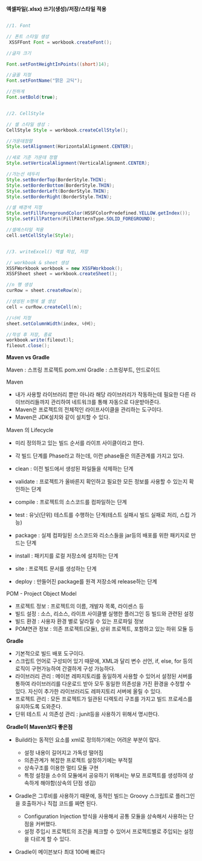 __엑셀파일(.xlsx) 쓰기(생성)/저장/스타일 적용__

```java

//1. Font

// 폰트 스타일 생성 
 XSSFFont Font = workbook.createFont();

//글자 크기

Font.setFontHeightInPoints((short)14);

//글꼴 지정 
Font.setFontName("맑은 고딕");

//진하게
Font.setBold(true);


//2. CellStyle

// 셀 스타일 생성 : 
CellStyle Style = workbook.createCellStyle();

//가운데정렬 
Style.setAlignment(HorizontalAlignment.CENTER);

//세로 기준 가운데 정렬 
Style.setVerticalAlignment(VerticalAlignment.CENTER);

//가는선 테두리
Style.setBorderTop(BorderStyle.THIN);
Style.setBorderBottom(BorderStyle.THIN);
Style.setBorderLeft(BorderStyle.THIN);
Style.setBorderRight(BorderStyle.THIN);

//셀 배경색 지정
Style.setFillForegroundColor(HSSFColorPredefined.YELLOW.getIndex());
Style.setFillPattern(FillPAtternType.SOLID_FOREGROUND);

//셀에스타일 적용 
cell.setCellStyle(Style);


//3. writeExcel() 엑셀 작성, 저장 

// workbook & sheet 생성
XSSFWorkbook workbook = new XSSFWorkbook();
XSSFSheet sheet = workbook.createSheet();

//n 행 생성 
curRow = sheet.createRow(n);

//생성된 n행에 셀 생성
cell = curRow.createCell(n);

//너비 지정
sheet.setColumnWidth(index, 너비);

//작성 후 저장, 종료
workbook.write(fileout)l;
fileout.close();

```

__Maven vs Gradle__

Maven : 스프링 프로젝트 pom.xml
Gradle : 스프링부트, 안드로이드

Maven
- 내가 사용할 라이브러리 뿐만 아니라 해당 라이브러리가 작동하는데 필요한 다른 라이브러리들까지 관리하여 네트워크를 통해 자동으로 다운받아준다. 
- Maven은 프로젝트의 전체적인 라이프사이클을 관리하는 도구이다. 
- Maven은 JDK설치와 같이 설치할 수 있다. 

Maven 의 Lifecycle
- 미리 정의하고 있는 빌드 순서를 라이프 사이클이라고 한다.
- 각 빌드 단계를 Phase라고 하는데, 이런 phase들은 의존관계를 가지고 있다. 

- clean : 이전 빌드에서 생성된 파일들을 삭제하는 단계
- validate : 프로젝트가 올바른지 확인하고 필요한 모든 정보를 사용할 수 있는지 확인하는 단계
- compile : 프로젝트의 소스코드를 컴파일하는 단계
- test : 유닛(단위) 테스트를 수행하는 단계(테스트 실패시 빌드 실패로 처리, 스킵 가능)
- package : 실제 컴파일된 소스코드와 리소스들을 jar등의 배포를 위한 패키지로 만드는 단계
- install : 패키지를 로컬 저장소에 설치하는 단계
- site : 프로젝트 문서를 생성하는 단계
- deploy : 만들어진 package를 원격 저장소에 release하는 단계

POM - Project Object Model
- 프로젝트 정보 : 프로젝트의 이름, 개발자 목록, 라이센스 등
- 빌드 설정 : 소스, 리소스, 라이프 사이클별 실행한 플러그인 등 빌드와 관련된 설정
- 빌드 환경 : 사용자 환경 별로 달라질 수 있는 프로파일 정보 
- POM연관 정보 : 의존 프로젝트(모듈), 상위 프로젝트, 포함하고 있는 하위 모듈 등 

__Gradle__

- 기본적으로 빌드 배포 도구이다. 
- 스크립트 언어로 구성되어 있기 때문에, XML과 달리 변수 선언, if, else, for 등의 로직이 구현가능하여 간결하게 구성 가능하다. 
- 라이브러리 관리 : 메이븐 레파지토리를 동일하게 사용할 수 있어서 설정된 서버를 통하여 라이브러리를 다운로드 받아 모두 동일한 의존성을 가진 환경을 수정할 수 있다. 자신이 추가한 라이브러리도 레파지토리 서버에 올릴 수 있다. 
- 프로젝트 관리 : 모든 프로젝트가 일관된 디렉토리 구조를 가지고 빌드 프로세스를 유지하도록 도와준다. 
- 단위 테스트 시 의존성 관리 : junit등을 사용하기 위해서 명시한다. 

__Gradle이 Maven보다 좋은점__

- Build라는 동적인 요소를 xml로 정의하기에는 어려운 부분이 많다.
    - 설정 내용이 길어지고 가독성 떨어짐
    - 의존관계가 복잡한 프로젝트 설정하기에는 부적절
    - 상속구조를 이용한 멀티 모듈 구현
    - 특정 설정을 소수의 모듈에서 공유하기 위해서는 부모 프로젝트를 생성하여 상속하게 해야함(상속의 단점 생김)
- Gradle은 그루비를 사용하기 때문에, 동적인 빌드는 Groovy 스크립트로 플러그인을 호출하거나 직접 코드를 짜면 된다.
    - Configuration Injection 방식을 사용해서 공통 모듈을 상속해서 사용하는 단점을 커버했다. 
    - 설정 주입시 프로젝트의 조건을 체크할 수 있어서 프로젝트별로 주입되는 설정을 다르게 할 수 있다.

- Gradle이 메이븐보다 최대 100배 빠르다
